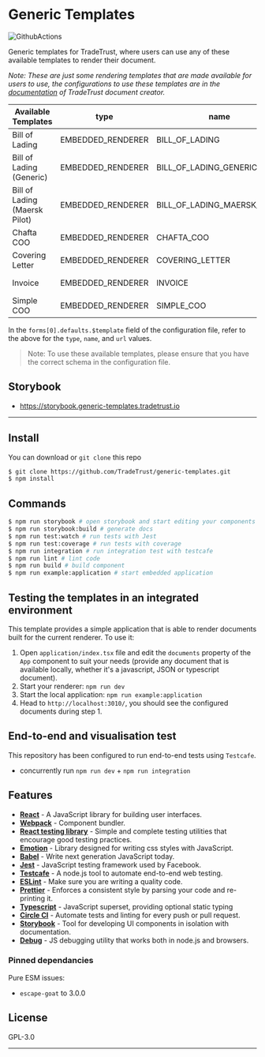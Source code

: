 # Generic Templates

![GithubActions](https://github.com/TradeTrust/generic-templates/workflows/GenericTemplateCI/badge.svg)

Generic templates for TradeTrust, where users can use any of these available templates to render their document.

_Note: These are just some rendering templates that are made available for users to use, the configurations to use these templates are in the [documentation](https://docs.tradetrust.io/document-creator) of TradeTrust document creator._

| Available Templates           | type              | name                        | url                                     | Support OA V3 | Privacy Filter |
| ----------------------------- | ----------------- | --------------------------- | --------------------------------------- | ------------- | -------------- |
| Bill of Lading                | EMBEDDED_RENDERER | BILL_OF_LADING              | https://generic-templates.tradetrust.io | &check;       |                |
| Bill of Lading (Generic)      | EMBEDDED_RENDERER | BILL_OF_LADING_GENERIC      | https://generic-templates.tradetrust.io |               |                |
| Bill of Lading (Maersk Pilot) | EMBEDDED_RENDERER | BILL_OF_LADING_MAERSK_PILOT | https://generic-templates.tradetrust.io |               |                |
| Chafta COO                    | EMBEDDED_RENDERER | CHAFTA_COO                  | https://generic-templates.tradetrust.io | &check;       |                |
| Covering Letter               | EMBEDDED_RENDERER | COVERING_LETTER             | https://generic-templates.tradetrust.io | &check;       |                |
| Invoice                       | EMBEDDED_RENDERER | INVOICE                     | https://generic-templates.tradetrust.io | &check;       | &check;        |
| Simple COO                    | EMBEDDED_RENDERER | SIMPLE_COO                  | https://generic-templates.tradetrust.io | &check;       |                |

In the `forms[0].defaults.$template` field of the configuration file, refer to the above for the `type`, `name`, and `url` values.

> Note: To use these available templates, please ensure that you have the correct schema in the configuration file.

## Storybook

- https://storybook.generic-templates.tradetrust.io

---

## Install

You can download or `git clone` this repo

```sh
$ git clone https://github.com/TradeTrust/generic-templates.git
$ npm install
```

## Commands

```sh
$ npm run storybook # open storybook and start editing your components
$ npm run storybook:build # generate docs
$ npm run test:watch # run tests with Jest
$ npm run test:coverage # run tests with coverage
$ npm run integration # run integration test with testcafe
$ npm run lint # lint code
$ npm run build # build component
$ npm run example:application # start embedded application
```

## Testing the templates in an integrated environment

This template provides a simple application that is able to render documents built for the current renderer. To use it:

1. Open `application/index.tsx` file and edit the `documents` property of the `App` component to suit your needs (provide any document that is available locally, whether it's a javascript, JSON or typescript document).
1. Start your renderer: `npm run dev`
1. Start the local application: `npm run example:application`
1. Head to `http://localhost:3010/`, you should see the configured documents during step 1.

## End-to-end and visualisation test

This repository has been configured to run end-to-end tests using `Testcafe`.

- concurrently run `npm run dev` + `npm run integration`

## Features

- [**React**](http://reactjs.org/) - A JavaScript library for building user interfaces.
- [**Webpack**](https://webpack.js.org/) - Component bundler.
- [**React testing library**](https://testing-library.com/) - Simple and complete testing utilities that encourage good testing practices.
- [**Emotion**](https://emotion.sh/) - Library designed for writing css styles with JavaScript.
- [**Babel**](https://babeljs.io/) - Write next generation JavaScript today.
- [**Jest**](https://facebook.github.io/jest) - JavaScript testing framework used by Facebook.
- [**Testcafe**](https://devexpress.github.io/testcafe/) - A node.js tool to automate end-to-end web testing.
- [**ESLint**](http://eslint.org/) - Make sure you are writing a quality code.
- [**Prettier**](https://prettier.io/) - Enforces a consistent style by parsing your code and re-printing it.
- [**Typescript**](https://www.typescriptlang.org/) - JavaScript superset, providing optional static typing
- [**Circle CI**](https://circleci.com/) - Automate tests and linting for every push or pull request.
- [**Storybook**](https://storybook.js.org/) - Tool for developing UI components in isolation with documentation.
- [**Debug**](https://github.com/visionmedia/debug) - JS debugging utility that works both in node.js and browsers.

### Pinned dependancies

Pure ESM issues:

- `escape-goat` to 3.0.0

## License

GPL-3.0

---
